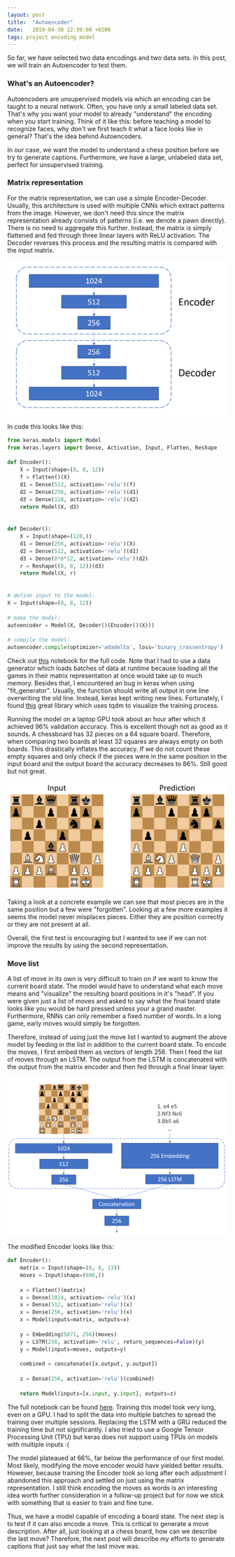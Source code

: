 ```yaml
---
layout: post
title:  "Autoencoder"
date:   2019-04-30 12:30:00 +0200
tags: project encoding model
---
```

So far, we have selected two data encodings and two data sets.
In this post, we will train an Autoencoder to test them.

### What's an Autoencoder?
Autoencoders are unsupervised models via which an encoding can be taught to a neural network.
Often, you have only a small labeled data set. That's why you want your model to already "understand" the encoding when you start training.
Think of it like this: before teaching a model to recognize faces, why don't we first teach it what a face looks like in general?
That's the idea behind Autoencoders.

In our case, we want the model to understand a chess position before we try to generate captions.
Furthermore, we have a large, unlabeled data set, perfect for unsupervised training.

### Matrix representation
For the matrix representation, we can use a simple Encoder-Decoder.
Usually, this architecture is used with multiple CNNs which extract patterns from the image. 
However, we don't need this since the matrix representation already consists of patterns (i.e. we denote a pawn directly).
There is no need to aggregate this further.
Instead, the matrix is simply flattened and fed through three linear layers with ReLU activation.
The Decoder reverses this process and the resulting matrix is compared with the input matrix.

![model architecture](../img/post_5_vis_1.PNG)

In code this looks like this:

~~~ python
from keras.models import Model
from keras.layers import Dense, Activation, Input, Flatten, Reshape

def Encoder():
    X = Input(shape=(8, 8, 12))
    f = Flatten()(X)
    d1 = Dense(512, activation='relu')(f)
    d2 = Dense(256, activation='relu')(d1)
    d3 = Dense(128, activation='relu')(d2)
    return Model(X, d3)


def Decoder():
    X = Input(shape=(128,))
    d1 = Dense(256, activation='relu')(X)
    d2 = Dense(512, activation='relu')(d1)
    d3 = Dense(8*8*12, activation='relu')(d2)
    r = Reshape((8, 8, 12))(d3)
    return Model(X, r)


# define input to the model:
X = Input(shape=(8, 8, 12))

# make the model:
autoencoder = Model(X, Decoder()(Encoder()(X)))

# compile the model:
autoencoder.compile(optimizer='adadelta', loss='binary_crossentropy')
~~~

Check out [this](https://github.com/RobinWeitzel/nn-project/blob/master/autoencoder.ipynb) notebook for the full code.
Note that I had to use a data generator which loads batches of data at runtime because loading all the games in their matrix representation at once would take up to much memory.
Besides that, I encountered an bug in keras when using "fit_generator".
Usually, the function should write all output in one line overwriting the old line.
Instead, keras kept writing new lines.
Fortunately, I found [this](https://github.com/bstriner/keras-tqdm) great library which uses tqdm to visualize the training process.

Running the model on a laptop GPU took about an hour after which it achieved 96% validation accuracy.
This is excellent though not as good as it sounds.
A chessboard has 32 pieces on a 64 square board.
Therefore, when comparing two boards at least 32 squares are always empty on both boards.
This drastically inflates the accuracy.
If we do not count these empty squares and only check if the pieces were in the same position in the input board and the output board the accuracy decreases to 86%.
Still good but not great.

![board comparison](../img/board_comp_1.PNG)

Taking a look at a concrete example we can see that most pieces are in the same position but a few were "forgotten".
Looking at a few more examples it seems the model never misplaces pieces.
Either they are position correctly or they are not present at all.

Overall, the first test is encouraging but I wanted to see if we can not improve the results by using the second representation.

### Move list
A list of move in its own is very difficult to train on if we want to know the current board state.
The model would have to understand what each move means and "visualize" the resulting board positions in it's "head".
If you were given just a list of moves and asked to say what the final board state looks like you would be hard pressed unless your a grand master.
Furthermore, RNNs can only remember a fixed number of words.
In a long game, early moves would simply be forgotten.

Therefore, instead of using just the move list I wanted to augment the above model by feeding in the list in addition to the current board state.
To encode the moves, I first embed them as vectors of length 256. Then I feed the list of moves through an LSTM.
The output from the LSTM is concatenated with the output from the matrix encoder and then fed through a final linear layer.

![model architecture](../img/post_5_vis_2.PNG)

The modified Encoder looks like this:

~~~ python
def Encoder():
    matrix = Input(shape=(8, 8, 13))
    moves = Input(shape=(600,))
    
    x = Flatten()(matrix)
    x = Dense(1024, activation='relu')(x)
    x = Dense(512, activation='relu')(x)
    x = Dense(256, activation='relu')(x)
    x = Model(inputs=matrix, outputs=x)
    
    y = Embedding(5871, 256)(moves)
    y = LSTM(256, activation='relu', return_sequences=False)(y)
    y = Model(inputs=moves, outputs=y)
    
    combined = concatenate([x.output, y.output])
    
    z = Dense(256, activation='relu')(combined)
    
    return Model(inputs=[x.input, y.input], outputs=z)
~~~

The full notebook can be found [here](https://github.com/RobinWeitzel/nn-project/blob/master/autoencoder2.ipynb).
Training this model took very long, even on a GPU.
I had to split the data into multiple batches to spread the training over multiple sessions.
Replacing the LSTM with a GRU reduced the training time but not significantly.
I also tried to use a Google Tensor Processing Unit (TPU) but keras does not support using TPUs on models with multiple inputs :(

The model plateaued at 66%, far below the performance of our first model.
Most likely, modifying the move encoder would have yielded better results.
However, because training the Encoder took so long after each adjustment I abandoned this approach and settled on just using the matrix representation.
I still think encoding the moves as words is an interesting idea worth further consideration in a follow-up project but for now we stick with something that is easier to train and fine tune.

Thus, we have a model capable of encoding a board state.
The next step is to test if it can also encode a move.
This is critical to generate a move description.
After all, just looking at a chess board, how can we describe the last move?
Therefore, the next post will describe my efforts to generate captions that just say what the last move was.